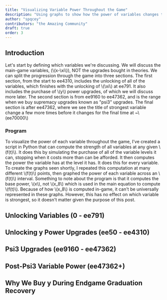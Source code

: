 ```yaml
---
title: "Visualizing Variable Power Throughout the Game"
description: "Using graphs to show how the power of variables changes throughout the purchase of y power upgrades, the psi3 upgrades, why we buy y during recovery, and the eventual domination of the y variable."
author: "spqcey"
contributors: "the Amazing Community"
draft: true
order: 3
---
```


## Introduction
Let's start by defining which variables we're discussing. We will discuss the main-game variables, (\\(x-\xi\\)), NOT the upgrades bought in theories.
We can split the progression through the game into three sections.
The first section, from the start to ee4310, includes the unlocking of all of the variables, which finishes with the unlocking of \\(\xi\\) at ee791. It also includes the purchase of \\(y\\) power upgrades, of which we will discuss more later.
The second section is from ee9160 to ee47362, and is the range when we buy supremacy upgrades known as "psi3" upgrades.
The final section is after ee47362, where we see the title of strongest variable change a few more times before it changes for the final time at ~\\(ee70000\\)

### Program
To visualize the power of each variable throughout the game, I've created a script in Python that can compute the strength of all variables at any given \\(f(t)\\). It does this by simulating the purchase of all of the variable levels it can, stopping when it costs more than can be afforded. It then computes the power the variable has at the level it has. It does this for every variable.
To create the graphs seen shortly, I repeated this computation at many different \\(f(t)\\) points, then graphed the power of each variable across an \\(f(t)\\) interval.
Something to note about the program is that it computes the base power, \\(x\\), not \\(x_8\\) which is used in the main equation to compute \\(f(t)\\). Because of how \\(x_8\\) is computed in-game, it can't be universally represented in these graphs. However, this has no effect on which variable is strongest, so it doesn't matter given the purpose of this post.


## Unlocking Variables (0 - ee791)

## Unlocking y Power Upgrades (ee50 - ee4310)

## Psi3 Upgrades (ee9160 - ee47362)

## Post-Psi3 Variable Power (ee47362+)

## Why We Buy y During Endgame Graduation Recovery
